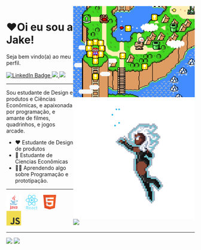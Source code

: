 <img src = "giphy (1).gif" width = "325px" align = "right">
<img src = "giphy.gif" width = "325px" align = "right">

<img src = ".gif" width = "325px" align = "right">

# ❤Oi eu sou a Jake!
Seja bem vindo(a) ao meu perfil.

  <div id="badges">
  <a href ="https://github.com/JakelineWeschenfelder">
    <img src="https://img.shields.io/badge/LinkedIn-blue?style=for-the-badge&logo=linkedin&logoColor=white" alt="LinkedIn Badge"/>
    <img src= "https://img.shields.io/badge/Facebook-1877F2?style=for-the-badge&logo=facebook&logoColor=white">
    <img src= "https://img.shields.io/badge/GitHub-100000?style=for-the-badge&logo=github&logoColor=white">
  </a>
 
---
 
Sou estudante de Design e produtos e Ciências Econômicas, e apaixonada por programação, e amante de filmes, quadrinhos, e jogos arcade.
- ❤ Estudante de Design de produtos
- 💙 Estudante de Ciencias Econômicas
- 👩‍💻 Aprendendo algo sobre Programação e prototipação.
  
---
<div>
  <img src="https://github.com/devicons/devicon/blob/master/icons/java/java-original-wordmark.svg" title="Java" alt="Java" width="40" height="40"/>&nbsp;
  <img src="https://github.com/devicons/devicon/blob/master/icons/react/react-original-wordmark.svg" title="React" alt="React" width="40" height="40"/>&nbsp;
  <img src="https://github.com/devicons/devicon/blob/master/icons/html5/html5-original.svg" title="HTML5" alt="HTML" width="40" height="40"/>&nbsp;
  <img src="https://github.com/devicons/devicon/blob/master/icons/javascript/javascript-original.svg" title="JavaScript" alt="JavaScript" width="40" height="40"/>&nbsp;
  
</div>

---
<div align = "left">
<img height = "200" src="https://github-readme-stats.vercel.app/api/top-langs/?username=JakelineWeschenfelder&show_icons=true&theme=bear&count_private=true"/>
<img height = "200" src="https://github-readme-stats.vercel.app/api?username=JakelineWeschenfelder&show_icons=true&show_icons=true&theme=bear&count_private=true" />
</div>
  
